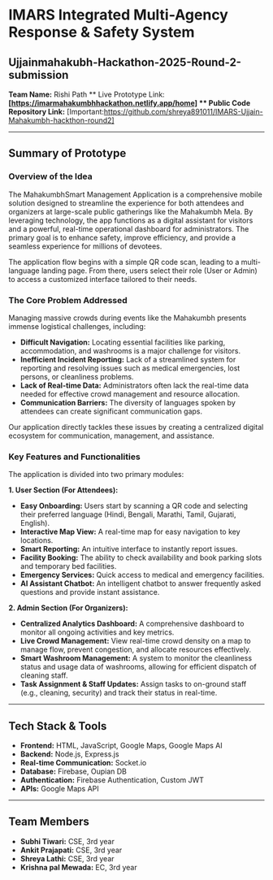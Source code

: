 # IMARS Integrated Multi-Agency Response & Safety System
## Ujjainmahakubh-Hackathon-2025-Round-2-submission

**Team Name:** Rishi Path
** Live Prototype Link:**[https://imarmahakumbhhackathon.netlify.app/home]
** Public Code Repository Link:** [Important:https://github.com/shreya891011/IMARS-Ujjain-Mahakumbh-hackthon-round2]

---

## Summary of Prototype

### Overview of the Idea

The MahakumbhSmart Management Application is a comprehensive mobile solution designed to streamline the experience for both attendees and organizers at large-scale public gatherings like the Mahakumbh Mela. By leveraging technology, the app functions as a digital assistant for visitors and a powerful, real-time operational dashboard for administrators. The primary goal is to enhance safety, improve efficiency, and provide a seamless experience for millions of devotees.

The application flow begins with a simple QR code scan, leading to a multi-language landing page. From there, users select their role (User or Admin) to access a customized interface tailored to their needs.

### The Core Problem Addressed

Managing massive crowds during events like the Mahakumbh presents immense logistical challenges, including:

- **Difficult Navigation:** Locating essential facilities like parking, accommodation, and washrooms is a major challenge for visitors.
- **Inefficient Incident Reporting:** Lack of a streamlined system for reporting and resolving issues such as medical emergencies, lost persons, or cleanliness problems.
- **Lack of Real-time Data:** Administrators often lack the real-time data needed for effective crowd management and resource allocation.
- **Communication Barriers:** The diversity of languages spoken by attendees can create significant communication gaps.

Our application directly tackles these issues by creating a centralized digital ecosystem for communication, management, and assistance.

### Key Features and Functionalities

The application is divided into two primary modules:

**1. User Section (For Attendees):**

- **Easy Onboarding:** Users start by scanning a QR code and selecting their preferred language (Hindi, Bengali, Marathi, Tamil, Gujarati, English).
- **Interactive Map View:** A real-time map for easy navigation to key locations.
- **Smart Reporting:** An intuitive interface to instantly report issues.
- **Facility Booking:** The ability to check availability and book parking slots and temporary bed facilities.
- **Emergency Services:** Quick access to medical and emergency facilities.
- **AI Assistant Chatbot:** An intelligent chatbot to answer frequently asked questions and provide instant assistance.

**2. Admin Section (For Organizers):**

- **Centralized Analytics Dashboard:** A comprehensive dashboard to monitor all ongoing activities and key metrics.
- **Live Crowd Management:** View real-time crowd density on a map to manage flow, prevent congestion, and allocate resources effectively.
- **Smart Washroom Management:** A system to monitor the cleanliness status and usage data of washrooms, allowing for efficient dispatch of cleaning staff.
- **Task Assignment & Staff Updates:** Assign tasks to on-ground staff (e.g., cleaning, security) and track their status in real-time.

---

## Tech Stack & Tools

- **Frontend:** HTML, JavaScript, Google Maps, Google Maps AI
- **Backend:** Node.js, Express.js
- **Real-time Communication:** Socket.io
- **Database:** Firebase, Oupian DB
- **Authentication:** Firebase Authentication, Custom JWT
- **APIs:** Google Maps API

---

## Team Members

- **Subhi Tiwari:** CSE, 3rd year
- **Ankit Prajapati:** CSE, 3rd year
- **Shreya Lathi:** CSE, 3rd year
- **Krishna pal Mewada:** EC, 3rd year

